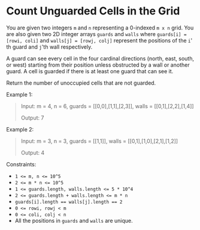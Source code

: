 # Count Unguarded Cells in the Grid

You are given two integers `m` and `n` representing a 0-indexed `m x n` grid. You are also given two 2D integer arrays
`guards` and `walls` where `guards[i] = [rowi, coli]` and `walls[j] = [rowj, colj]` represent the positions of the `i`'
th guard and `j`'th wall respectively.

A guard can see every cell in the four cardinal directions (north, east, south, or west) starting from their position
unless obstructed by a wall or another guard. A cell is guarded if there is at least one guard that can see it.

Return the number of unoccupied cells that are not guarded.

Example 1:

> Input: m = 4, n = 6, guards = [[0,0],[1,1],[2,3]], walls = [[0,1],[2,2],[1,4]]
>
> Output: 7

Example 2:

> Input: m = 3, n = 3, guards = [[1,1]], walls = [[0,1],[1,0],[2,1],[1,2]]
>
> Output: 4

Constraints:

- `1 <= m, n <= 10^5`
- `2 <= m * n <= 10^5`
- `1 <= guards.length, walls.length <= 5 * 10^4`
- `2 <= guards.length + walls.length <= m * n`
- `guards[i].length == walls[j].length == 2`
- `0 <= rowi, rowj < m`
- `0 <= coli, colj < n`
- All the positions in `guards` and `walls` are unique.
